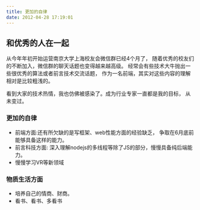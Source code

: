 ```yaml
---
title: 更加的自律
date: 2012-04-28 17:19:01
---
```

## 和优秀的人在一起

从今年年初开始运营南京大学上海校友会微信群已经4个月了， 
随着优秀的校友们的不断加入，微信群的聊天话题也变得越来越高级。
经常会有些技术大牛抛出一些很优秀的算法或者前言技术交流话题，
作为一名前端，其实对这些内容的理解相对是比较粗浅的。

看到大家的技术热情，我也仿佛被感染了。成为行业专家一直都是我的目标，
从未变过。

### 更加的自律

- 前端方面:还有所欠缺的是写框架、web性能方面的经验缺乏，
争取在6月底前能够具备这样的能力。
- 前言科技方面: 深入理解nodejs的多线程等除了JS的部分，慢慢具备纯后端能力。
- 慢慢学习VR等新领域

### 物质生活方面

- 培养自己的情商、财商。
- 看书、看书、多看书




